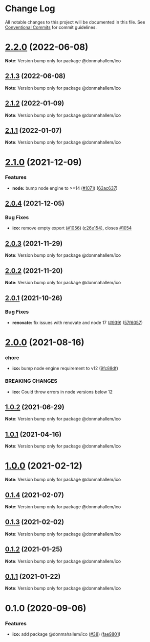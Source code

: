 # Change Log

All notable changes to this project will be documented in this file.
See [Conventional Commits](https://conventionalcommits.org) for commit guidelines.

# [2.2.0](https://github.com/donmahallem/js-libs/compare/@donmahallem/ico@2.1.2...@donmahallem/ico@2.2.0) (2022-06-08)

**Note:** Version bump only for package @donmahallem/ico





## [2.1.3](https://github.com/donmahallem/js-libs/compare/@donmahallem/ico@2.1.2...@donmahallem/ico@2.1.3) (2022-06-08)

**Note:** Version bump only for package @donmahallem/ico





## [2.1.2](https://github.com/donmahallem/js-libs/compare/@donmahallem/ico@2.1.1...@donmahallem/ico@2.1.2) (2022-01-09)

**Note:** Version bump only for package @donmahallem/ico





## [2.1.1](https://github.com/donmahallem/js-libs/compare/@donmahallem/ico@2.1.0...@donmahallem/ico@2.1.1) (2022-01-07)

**Note:** Version bump only for package @donmahallem/ico





# [2.1.0](https://github.com/donmahallem/js-libs/compare/@donmahallem/ico@2.0.4...@donmahallem/ico@2.1.0) (2021-12-09)


### Features

* **node:** bump node engine to >=14 ([#1071](https://github.com/donmahallem/js-libs/issues/1071)) ([63ac637](https://github.com/donmahallem/js-libs/commit/63ac63722f070970e7d42062b900deaff63dffdc))





## [2.0.4](https://github.com/donmahallem/js-libs/compare/@donmahallem/ico@2.0.3...@donmahallem/ico@2.0.4) (2021-12-05)


### Bug Fixes

* **ico:** remove empty export ([#1056](https://github.com/donmahallem/js-libs/issues/1056)) ([c26e154](https://github.com/donmahallem/js-libs/commit/c26e154c9e4f4e5fdda9e6eb0228fc6ce1086dde)), closes [#1054](https://github.com/donmahallem/js-libs/issues/1054)





## [2.0.3](https://github.com/donmahallem/js-libs/compare/@donmahallem/ico@2.0.2...@donmahallem/ico@2.0.3) (2021-11-29)

**Note:** Version bump only for package @donmahallem/ico





## [2.0.2](https://github.com/donmahallem/js-libs/compare/@donmahallem/ico@2.0.1...@donmahallem/ico@2.0.2) (2021-11-20)

**Note:** Version bump only for package @donmahallem/ico





## [2.0.1](https://github.com/donmahallem/js-libs/compare/@donmahallem/ico@2.0.0...@donmahallem/ico@2.0.1) (2021-10-26)


### Bug Fixes

* **renovate:** fix issues with renovate and node 17 ([#939](https://github.com/donmahallem/js-libs/issues/939)) ([57f6057](https://github.com/donmahallem/js-libs/commit/57f6057542b9b7f8d70a544a37fe36bf98c859dc))





# [2.0.0](https://github.com/donmahallem/js-libs/compare/@donmahallem/ico@1.0.2...@donmahallem/ico@2.0.0) (2021-08-16)


### chore

* **ico:** bump node engine requirement to v12 ([9fc88df](https://github.com/donmahallem/js-libs/commit/9fc88df61477e52839f46e60537ed656549376cf))


### BREAKING CHANGES

* **ico:** Could throw errors in node versions below 12





## [1.0.2](https://github.com/donmahallem/js-libs/compare/@donmahallem/ico@1.0.1...@donmahallem/ico@1.0.2) (2021-06-29)

**Note:** Version bump only for package @donmahallem/ico






## [1.0.1](https://github.com/donmahallem/js-libs/compare/@donmahallem/ico@1.0.0...@donmahallem/ico@1.0.1) (2021-04-16)

**Note:** Version bump only for package @donmahallem/ico






# [1.0.0](https://github.com/donmahallem/js-libs/compare/@donmahallem/ico@0.1.4...@donmahallem/ico@1.0.0) (2021-02-12)

**Note:** Version bump only for package @donmahallem/ico






## [0.1.4](https://github.com/donmahallem/js-libs/compare/@donmahallem/ico@0.1.3...@donmahallem/ico@0.1.4) (2021-02-07)

**Note:** Version bump only for package @donmahallem/ico






## [0.1.3](https://github.com/donmahallem/js-libs/compare/@donmahallem/ico@0.1.2...@donmahallem/ico@0.1.3) (2021-02-02)

**Note:** Version bump only for package @donmahallem/ico






## [0.1.2](https://github.com/donmahallem/js-libs/compare/@donmahallem/ico@0.1.1...@donmahallem/ico@0.1.2) (2021-01-25)

**Note:** Version bump only for package @donmahallem/ico






## [0.1.1](https://github.com/donmahallem/js-libs/compare/@donmahallem/ico@0.1.0...@donmahallem/ico@0.1.1) (2021-01-22)

**Note:** Version bump only for package @donmahallem/ico






# 0.1.0 (2020-09-06)


### Features

* **ico:** add package @donmahallem/ico ([#38](https://github.com/donmahallem/js-libs/issues/38)) ([fae9801](https://github.com/donmahallem/js-libs/commit/fae980169dcac7d1cc64475fa8d84a0c01675f22))
